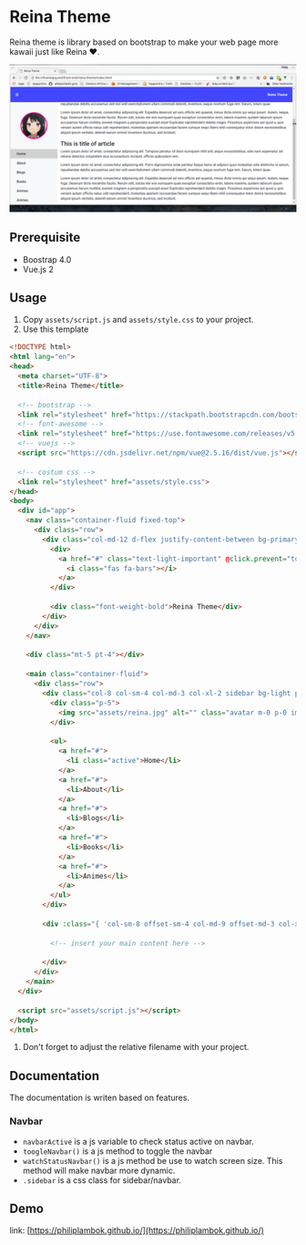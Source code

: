 
# Reina Theme
Reina theme is library based on bootstrap to make your web page more kawaii just like Reina :hearts:.

<p align="center">
  <img src="/assets/theme-reina.gif" alt="">
</p>

## Prerequisite
- Boostrap 4.0
- Vue.js 2

## Usage
1. Copy `assets/script.js` and `assets/style.css` to your project.
2. Use this template

```html
<!DOCTYPE html>
<html lang="en">
<head>
  <meta charset="UTF-8">
  <title>Reina Theme</title>

  <!-- bootstrap -->
  <link rel="stylesheet" href="https://stackpath.bootstrapcdn.com/bootstrap/4.1.0/css/bootstrap.min.css" integrity="sha384-9gVQ4dYFwwWSjIDZnLEWnxCjeSWFphJiwGPXr1jddIhOegiu1FwO5qRGvFXOdJZ4" crossorigin="anonymous">
  <!-- font-awesome -->
  <link rel="stylesheet" href="https://use.fontawesome.com/releases/v5.0.13/css/all.css" integrity="sha384-DNOHZ68U8hZfKXOrtjWvjxusGo9WQnrNx2sqG0tfsghAvtVlRW3tvkXWZh58N9jp" crossorigin="anonymous">
  <!-- vuejs -->
  <script src="https://cdn.jsdelivr.net/npm/vue@2.5.16/dist/vue.js"></script>

  <!-- costum css -->
  <link rel="stylesheet" href="assets/style.css">
</head>
<body>
  <div id="app">
    <nav class="container-fluid fixed-top">
      <div class="row">
        <div class="col-md-12 d-flex justify-content-between bg-primary text-light p-4">
          <div>
            <a href="#" class="text-light-important" @click.prevent="toggleNavbar">
              <i class="fas fa-bars"></i>
            </a>
          </div>

          <div class="font-weight-bold">Reina Theme</div>
        </div>
      </div>
    </nav>

    <div class="mt-5 pt-4"></div>

    <main class="container-fluid">
      <div class="row">
        <div class="col-8 col-sm-4 col-md-3 col-xl-2 sidebar bg-light p-0" v-show="navbarActive">
          <div class="p-5">
            <img src="assets/reina.jpg" alt="" class="avatar m-0 p-0 img-fluid rounded-circle p-1">
          </div>

          <ul>
            <a href="#">
              <li class="active">Home</li>
            </a>
            <a href="#">
              <li>About</li>
            </a>
            <a href="#">
              <li>Blogs</li>
            </a>
            <a href="#">
              <li>Books</li>
            </a>
            <a href="#">
              <li>Animes</li>
            </a>
          </ul>
        </div>

        <div :class="{ 'col-sm-8 offset-sm-4 col-md-9 offset-md-3 col-xl-10 offset-xl-2': navbarActive, 'col-12': !navbarActive }">

          <!-- insert your main content here -->

        </div>
      </div>
    </main>
  </div>

  <script src="assets/script.js"></script>
</body>
</html>
```

1. Don't forget to adjust the relative filename with your project.

## Documentation
The documentation is writen based on features.

### Navbar
- `navbarActive` is a js variable to check status active on navbar.
- `toogleNavbar()` is a js method to toggle the navbar
- `watchStatusNavbar()` is a js method be use to watch screen size. This method will make navbar more dynamic.
- `.sidebar` is a css class for sidebar/navbar.

## Demo
link: [https://philiplambok.github.io/](https://philiplambok.github.io/)
